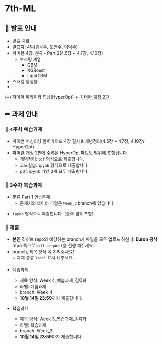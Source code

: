 # 7th-ML

## 📢 발표 안내
- [발표 자료]( )
- 발표자: 4팀(김남우, 도연수, 이덕주)
- 파머완 4장. 분류 - Part 2(4.5장 ~ 4.7장, 4.10장)
  - 부스팅 계열
    - GBM
    - XGBoost
    - LightGBM
- 스태킹 앙상블
- 
(+) 하이퍼 파라미터 튜닝(HyperOpt) ← [파머완 개정 2판](https://drive.google.com/file/d/11O1eiL7tLz3D_ghItj8FujW4uCNAFKI0/view?usp=drive_link)

## ✏ 과제 안내
### 📍 4주차 예습과제
- 파이썬 머신러닝 완벽가이드 4장 필사 & 개념정리(4.5장 ~ 4.7장, 4.10장/ HyperOpt)
- 파머완 개정 2판에 수록된 HyperOpt 파트도 범위에 포함됩니다.
  - 개념정리: ```pdf``` 형식으로 제출합니다.
  - 코드실습: ```ipynb``` 형식으로 제출합니다.
  - pdf, ipynb 파일 2개 모두 제출합니다.
       
### 📍 3주차 복습과제
- 분류 Part 1 연습문제
  - 문제지와 데이터 파일은 `Week_3` branch에 있습니다.
*  ```ipynb``` 형식으로 제출합니다. (출력 결과 포함)
  
### 📍 제출
- **본인** 깃허브 repo의 해당하는 branch에 파일을 모두 업로드 하신 후 **Euron 공식** repo 쪽으로 ```pull request```를 진행 해주세요.
- branch, 제목 양식 꼭 지켜주세요!  
⭐ 과제 종류 ```label``` 표시 해주세요.

* 예습과제
  - 제목 양식: Week 4_예습과제_김이화
  - 라벨: 예습과제
  - branch: Week_4
  - **10월 14일 23:59**까지 제출합니다.
  
* 복습과제
  - 제목 양식: Week 3_복습과제_김이화
  - 라벨: 복습과제
  - branch: Week_3
  - **10월 14일 23:59**까지 제출합니다.
